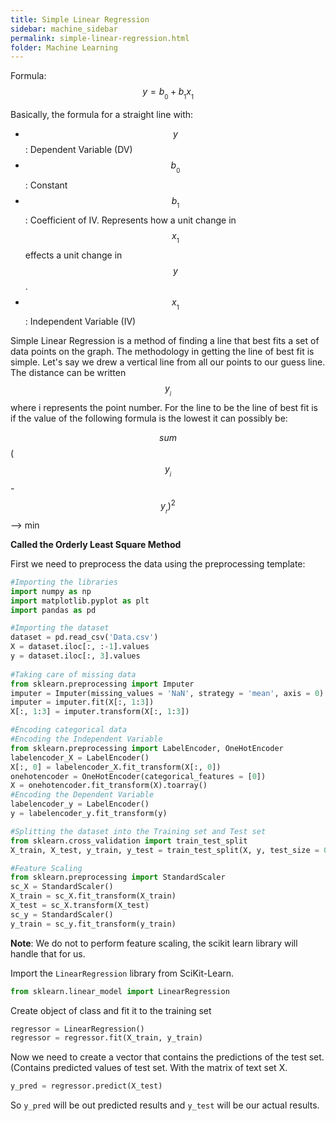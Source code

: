 ```yaml
---
title: Simple Linear Regression
sidebar: machine_sidebar
permalink: simple-linear-regression.html
folder: Machine Learning
---
```


<script src="https://cdnjs.cloudflare.com/ajax/libs/mathjax/2.7.0/MathJax.js?config=TeX-AMS-MML_HTMLorMML" type="text/javascript"></script>

Formula: $$y= b_{_0} + b_{_1}x_{_1}$$

Basically, the formula for a straight line with:

- $$y$$ : Dependent Variable (DV)
- $$b_{_0}$$ : Constant
- $$b_{_1}$$ : Coefficient of IV. Represents how a unit change in $$x_{_1}$$ effects a unit change in $$y$$.
- $$x_{_1}$$ : Independent Variable (IV)

  
Simple Linear Regression is a method of finding a line that best fits a set of data points on the graph. 
The methodology in getting the line of best fit is simple. Let's say we drew a vertical line from all our points to our guess line. The distance can be written $$y_{_i}$$ where i represents the point number. For the line to be the line of best fit is if the value of the following formula is the lowest it can possibly be:
  
$$sum$$ ($$y_{_i}$$ - $$y_{_r})^2$$  --> min

**Called the Orderly Least Square Method**

First we need to preprocess the data using the preprocessing template:

~~~ python
#Importing the libraries
import numpy as np
import matplotlib.pyplot as plt
import pandas as pd

#Importing the dataset
dataset = pd.read_csv('Data.csv')
X = dataset.iloc[:, :-1].values
y = dataset.iloc[:, 3].values
                
#Taking care of missing data
from sklearn.preprocessing import Imputer
imputer = Imputer(missing_values = 'NaN', strategy = 'mean', axis = 0)
imputer = imputer.fit(X[:, 1:3])
X[:, 1:3] = imputer.transform(X[:, 1:3])

#Encoding categorical data
#Encoding the Independent Variable
from sklearn.preprocessing import LabelEncoder, OneHotEncoder
labelencoder_X = LabelEncoder()
X[:, 0] = labelencoder_X.fit_transform(X[:, 0])
onehotencoder = OneHotEncoder(categorical_features = [0])
X = onehotencoder.fit_transform(X).toarray()
#Encoding the Dependent Variable
labelencoder_y = LabelEncoder()
y = labelencoder_y.fit_transform(y)

#Splitting the dataset into the Training set and Test set
from sklearn.cross_validation import train_test_split
X_train, X_test, y_train, y_test = train_test_split(X, y, test_size = 0.2, random_state = 0)

#Feature Scaling
from sklearn.preprocessing import StandardScaler
sc_X = StandardScaler()
X_train = sc_X.fit_transform(X_train)
X_test = sc_X.transform(X_test)
sc_y = StandardScaler()
y_train = sc_y.fit_transform(y_train)
~~~

**Note**: We do not to perform feature scaling, the scikit learn library will handle that for us.
  
Import the  `LinearRegression` library from SciKit-Learn.

~~~ python 
from sklearn.linear_model import LinearRegression
~~~

Create object of class and fit it to the training set 

~~~ python
regressor = LinearRegression()
regressor = regressor.fit(X_train, y_train)
~~~

Now we need to create a vector that contains the predictions of the test set. (Contains predicted values of test set. With the matrix of text set X.

~~~ python 
y_pred = regressor.predict(X_test)
~~~

So `y_pred` will be out predicted results and `y_test` will be our actual results.
